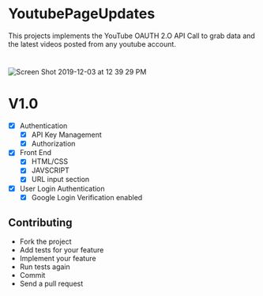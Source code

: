 # YoutubePageUpdates
This projects implements the YouTube OAUTH 2.O API Call to grab data and the latest videos posted from any youtube account. 

# 

![Screen Shot 2019-12-03 at 12 39 29 PM](https://user-images.githubusercontent.com/43025563/70075092-0df5a180-15ca-11ea-9a38-2b305a3268f3.png)



# V1.0
- [x] Authentication
  - [x] API Key Management
  - [x] Authorization
- [x] Front End
  - [x] HTML/CSS
  - [x] JAVSCRIPT
  - [x] URL input section 
- [x] User Login Authentication
  - [x] Google Login Verification enabled

## Contributing
* Fork the project
* Add tests for your feature 
* Implement your feature
* Run tests again
* Commit 
* Send a pull request



